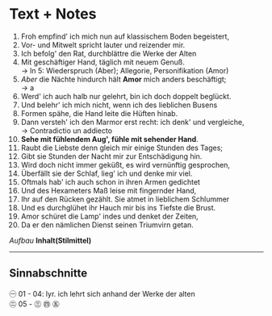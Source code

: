 # Text + Notes

01. Froh empfind' ich mich nun auf klassischem Boden begeistert,  
02. Vor- und Mitwelt spricht lauter und reizender mir.  
03. Ich befolg' den Rat, durchblättre die Werke der Alten  
04. Mit geschäftiger Hand, täglich mit neuem Genuß.  
-> ln 5: Wiederspruch (Aber); Allegorie, Personifikation (Amor)
05. *Aber* die Nächte hindurch hält **Amor** mich anders beschäftigt;  
-> a
6. Werd' ich auch halb nur gelehrt, bin ich doch doppelt beglückt.  
7. Und belehr' ich mich nicht, wenn ich des lieblichen Busens  
8. Formen spähe, die Hand leite die Hüften hinab.  
9. Dann versteh' ich den Marmor erst recht: ich denk' und vergleiche,  
-> Contradictio un addiecto
10. **Sehe mit fühlendem Aug', fühle mit sehender Hand**.  
11. Raubt die Liebste denn gleich mir einige Stunden des Tages;  
12. Gibt sie Stunden der Nacht mir zur Entschädigung hin.  
13. Wird doch nicht immer geküßt, es wird vernünftig gesprochen,  
14. Überfällt sie der Schlaf, lieg' ich und denke mir viel.  
15. Oftmals hab' ich auch schon in ihren Armen gedichtet  
16. Und des Hexameters Maß leise mit fingernder Hand,  
17. Ihr auf den Rücken gezählt. Sie atmet in lieblichem Schlummer  
18. Und es durchglühet ihr Hauch mir bis ins Tiefste die Brust.  
19. Amor schüret die Lamp' indes und denket der Zeiten,  
20. Da er den nämlichen Dienst seinen Triumvirn getan.  

*Aufbau*
**Inhalt(Stilmittel)**

******

## Sinnabschnitte

㊀ 01 - 04: lyr. ich lehrt sich anhand der Werke der alten  
㊁ 05 - 
㊂
㊃
㊄

